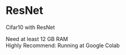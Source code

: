 # ResNet
Cifar10 with ResNet

Need at least 12 GB RAM <br>
Highly Recommend: Running at Google Colab
